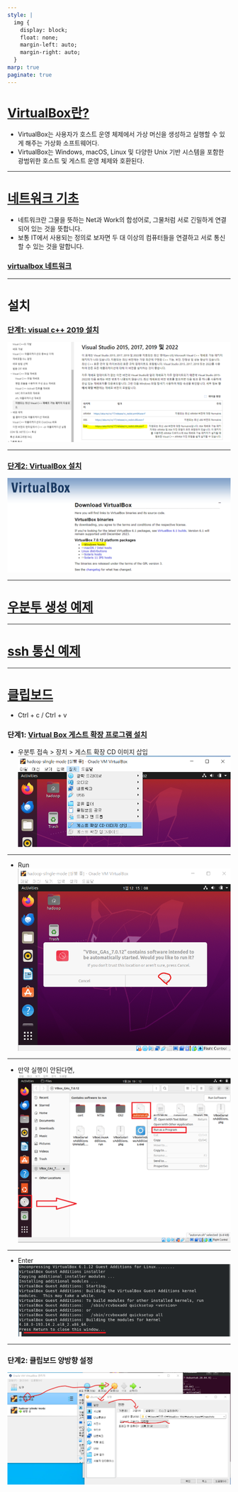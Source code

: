 ```yaml
---
style: |
  img {
    display: block;
    float: none;
    margin-left: auto;
    margin-right: auto;
  }
marp: true
paginate: true
---
```

# [VirtualBox란?](https://www.oracle.com/kr/virtualization/virtualbox/)
- VirtualBox는 사용자가 호스트 운영 체제에서 가상 머신을 생성하고 실행할 수 있게 해주는 가상화 소프트웨어다. 
- VirtualBox는 Windows, macOS, Linux 및 다양한 Unix 기반 시스템을 포함한 광범위한 호스트 및 게스트 운영 체제와 호환된다.

---
# [네트워크 기초](../네트워크%20기초.md) 
- 네트워크란 그물을 뜻하는 Net과 Work의 합성어로, 그물처럼 서로 긴밀하게 연결되어 있는 것을 뜻합니다. 
- 보통 IT에서 사용되는 정의로 보자면 두 대 이상의 컴퓨터들을 연결하고 서로 통신할 수 있는 것을 말합니다. 

### [virtualbox 네트워크](./virtualbox%20네트워크.md)

---
# 설치 
### [단계1: visual c++ 2019 설치](https://learn.microsoft.com/ko-kr/cpp/windows/latest-supported-vc-redist?view=msvc-170)
![Alt text](./img/virtualbox/image-1.png)

---
### [단계2: VirtualBox 설치](https://www.virtualbox.org/wiki/Downloads)
![Alt text](./img/virtualbox/image.png)

---
# [우분투 생성 예제](./우분투%20생성%20예제.md)

---
# [ssh 통신 예제](ssh%20통신%20예제.md)

---
# [클립보드](https://sidepower.tistory.com/61)
- Ctrl + c / Ctrl + v 

### 단계1: [Virtual Box 게스트 확장 프로그램 설치](https://sidepower.tistory.com/43) 
- 우분투 접속 > 장치 > 게스트 확장 CD 이미지 삽입
![Alt text](./img/virtualbox/image1-1.png)

---
- Run
![w:600](./img/virtualbox/image1-2.png)

---
- 만약 실행이 안된다면,
![w:800](./img/virtualbox/image2.png)

---
- Enter
![Alt text](./img/virtualbox/image1-3.png)

---
### 단계2: 클립보드 양방향 설정
![w:800](./img/virtualbox/image1.png)






